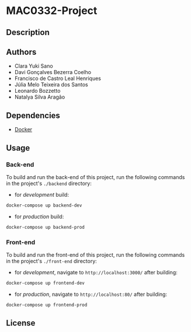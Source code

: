 # MAC0332-Project

## Description

## Authors
- Clara Yuki Sano
- Davi Gonçalves Bezerra Coelho
- Francisco de Castro Leal Henriques
- Júlia Melo Teixeira dos Santos
- Leonardo Bozzetto
- Natalya Silva Aragão

## Dependencies

- [Docker](https://docs.docker.com/)

## Usage

### Back-end

To build and run the back-end of this project, run the following commands in the project's `./backend` directory:

- for *development* build:
``` sh
docker-compose up backend-dev
```

- for *production* build:
``` sh
docker-compose up backend-prod
```

### Front-end

To build and run the front-end of this project, run the following commands in the project's `./front-end` directory:

- for *development*, navigate to `http://localhost:3000/` after building:
``` sh
docker-compose up frontend-dev
```

- for *production*, navigate to `http://localhost:80/` after building:
``` sh
docker-compose up frontend-prod
```

## License
